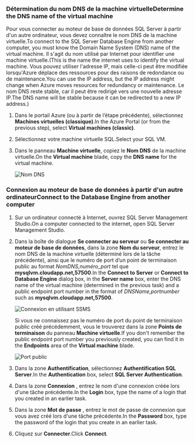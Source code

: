 ### <a name="determine-the-dns-name-of-the-virtual-machine"></a><span data-ttu-id="0efca-101">Détermination du nom DNS de la machine virtuelle</span><span class="sxs-lookup"><span data-stu-id="0efca-101">Determine the DNS name of the virtual machine</span></span>
<span data-ttu-id="0efca-102">Pour vous connecter au moteur de base de données SQL Server à partir d'un autre ordinateur, vous devez connaître le nom DNS de la machine virtuelle.</span><span class="sxs-lookup"><span data-stu-id="0efca-102">To connect to the SQL Server Database Engine from another computer, you must know the Domain Name System (DNS) name of the virtual machine.</span></span> <span data-ttu-id="0efca-103">Il s'agit du nom utilisé par Internet pour identifier une machine virtuelle.</span><span class="sxs-lookup"><span data-stu-id="0efca-103">(This is the name the internet uses to identify the virtual machine.</span></span> <span data-ttu-id="0efca-104">Vous pouvez utiliser l'adresse IP, mais celle-ci peut être modifiée lorsqu'Azure déplace des ressources pour des raisons de redondance ou de maintenance.</span><span class="sxs-lookup"><span data-stu-id="0efca-104">You can use the IP address, but the IP address might change when Azure moves resources for redundancy or maintenance.</span></span> <span data-ttu-id="0efca-105">Le nom DNS reste stable, car il peut être redirigé vers une nouvelle adresse IP.</span><span class="sxs-lookup"><span data-stu-id="0efca-105">The DNS name will be stable because it can be redirected to a new IP address.)</span></span>  

1. <span data-ttu-id="0efca-106">Dans le portail Azure (ou à partir de l’étape précédente), sélectionnez **Machines virtuelles (classique)**.</span><span class="sxs-lookup"><span data-stu-id="0efca-106">In the Azure Portal (or from the previous step), select **Virtual machines (classic)**.</span></span>
2. <span data-ttu-id="0efca-107">Sélectionnez votre machine virtuelle SQL.</span><span class="sxs-lookup"><span data-stu-id="0efca-107">Select your SQL VM.</span></span>
3. <span data-ttu-id="0efca-108">Dans le panneau **Machine virtuelle**, copiez le **Nom DNS** de la machine virtuelle.</span><span class="sxs-lookup"><span data-stu-id="0efca-108">On the **Virtual machine** blade, copy the **DNS name** for the virtual machine.</span></span>
   
    ![Nom DNS](./media/virtual-machines-sql-server-connection-steps/sql-vm-dns-name.png)

### <a name="connect-to-the-database-engine-from-another-computer"></a><span data-ttu-id="0efca-110">Connexion au moteur de base de données à partir d'un autre ordinateur</span><span class="sxs-lookup"><span data-stu-id="0efca-110">Connect to the Database Engine from another computer</span></span>
1. <span data-ttu-id="0efca-111">Sur un ordinateur connecté à Internet, ouvrez SQL Server Management Studio.</span><span class="sxs-lookup"><span data-stu-id="0efca-111">On a computer connected to the internet, open SQL Server Management Studio.</span></span>
2. <span data-ttu-id="0efca-112">Dans la boîte de dialogue **Se connecter au serveur** ou **Se connecter au moteur de base de données**, dans la zone **Nom du serveur**, entrez le nom DNS de la machine virtuelle (déterminé lors de la tâche précédente), ainsi que le numéro de port d’un point de terminaison public au format *NomDNS,numéro_port* tel que **mysqlvm.cloudapp.net,57500**.</span><span class="sxs-lookup"><span data-stu-id="0efca-112">In the **Connect to Server** or **Connect to Database Engine** dialog box, in the **Server name** box, enter the DNS name of the virtual machine (determined in the previous task) and a public endpoint port number in the format of *DNSName,portnumber* such as **mysqlvm.cloudapp.net,57500**.</span></span>
   
    ![Connexion en utilisant SSMS](./media/virtual-machines-sql-server-connection-steps/33Connect-SSMS.png)
   
    <span data-ttu-id="0efca-114">Si vous ne connaissez pas le numéro de port du point de terminaison public créé précédemment, vous le trouverez dans la zone **Points de terminaison** du panneau **Machine virtuelle**.</span><span class="sxs-lookup"><span data-stu-id="0efca-114">If you don't remember the public endpoint port number you previously created, you can find it in the **Endpoints** area of the **Virtual machine** blade.</span></span>
   
    ![Port public](./media/virtual-machines-sql-server-connection-steps/sql-vm-port-number.png)
3. <span data-ttu-id="0efca-116">Dans la zone **Authentification**, sélectionnez **Authentification SQL Server**.</span><span class="sxs-lookup"><span data-stu-id="0efca-116">In the **Authentication** box, select **SQL Server Authentication**.</span></span>
4. <span data-ttu-id="0efca-117">Dans la zone **Connexion** , entrez le nom d'une connexion créée lors d'une tâche précédente.</span><span class="sxs-lookup"><span data-stu-id="0efca-117">In the **Login** box, type the name of a login that you created in an earlier task.</span></span>
5. <span data-ttu-id="0efca-118">Dans la zone **Mot de passe** , entrez le mot de passe de connexion que vous avez créé lors d'une tâche précédente.</span><span class="sxs-lookup"><span data-stu-id="0efca-118">In the **Password** box, type the password of the login that you create in an earlier task.</span></span>
6. <span data-ttu-id="0efca-119">Cliquez sur **Connecter**.</span><span class="sxs-lookup"><span data-stu-id="0efca-119">Click **Connect**.</span></span>

